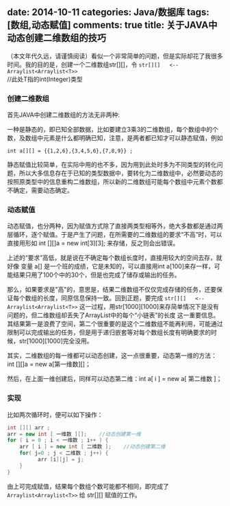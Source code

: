 ﻿date: 2014-10-11
categories: Java/数据库
tags: [数组,动态赋值]
comments: true
title: 关于JAVA中动态创建二维数组的技巧
---

（本文年代久远，请谨慎阅读）看似一个非常简单的问题，但是实际却花了我很多时间。我的目的是，创建一个二维数组str[][]，令 `str[][]   <--  Arraylist<Arraylist<T>>`   
//此处T指的int(Integer)类型

### 创建二维数组

首先JAVA中创建二维数组的方法无非两种:

一种是静态的，即已知全部数据，比如要建立3乘3的二维数组，每个数组中的个数，及数组中元素是什么都明确已知，注意，是两者都已知才可以静态赋值，例如
```
int a[][] = {{1,2,6},{3,4,5,6},{7,8,9}} ;  
```

静态赋值比较简单，在实际中用的也不多，因为用到此处时多为不同类型的转化问题，所以大多信息存在于已知的类型数据中，要转化为二维数组中，必然要动态的按照原类型中的信息重构二维数组，所以新的二维数组可能每个数组中元素个数都不确定，需要动态确定。

### 动态赋值

动态赋值，也分两种，因为赋值方式除了直接两类型相等外，绝大多数都是通过两层循环，逐个赋值。于是产生了问题，在所需要的二维数组的要求“不高”时，可以直接用形如 int [][]a = new int[3][3]; 来存储，反之则会出错误。

上述的“要求”高低，就是说在不确定每个数组长度时，直接用较大的空间去存，就好像 变量 a[] 是一个班的成绩，它是未知的，可以直接用int a[100]来存一样，可能结果只用了100个中的30个，但是也完成了储存或输出的任务。

那么，如果要求是"高"的，意思是，结果二维数组不仅仅完成存储的任务，还要保证每个数组的长度，同原信息保持一致。回到正题，要完成 `str[][]   <--  Arraylist<Arraylist<T>>`  这一过程，用str[1000][1000]来存简单情况下是没有问题的，但二维数组却丢失了ArrayList中的每个“小链表”的长度 这一重要信息。其结果第一是浪费了空间，第二个很重要的是这个二维数组不能再利用，可能通过限制可以完成输出的任务，但是用于递归嵌套等对每个数组长度有明确要求的时候，str[1000][1000]完全没用。

其实，二维数组的每一维都可以动态创建，这一点很重要，动态第一维的方法：int [][]a = new a[第一维数][]；

然后，在上面一维创建后，同样可以动态第二维：int a[ i ] = new a[ 第二维数 ]；

### 实现

比如两次循环时，便可以如下操作：
```java
int [][] arr ;
arr = new int [ 一维数 ][];    //动态创建第一维
for ( i = 0 ; i < 一维数 ; i++ ) {
    arr [ i ] = new int [ 二维数 ];    //动态创建第二维
    for( j=0 ; j < 二维数 ; j++) {
          arr [i][j] = j; 
    }
}
```
由上可完成赋值，结果每个数组个数可能都不相同，即完成了` Arraylist<Arraylist<T>>` 给 str[][]  赋值的工作。
